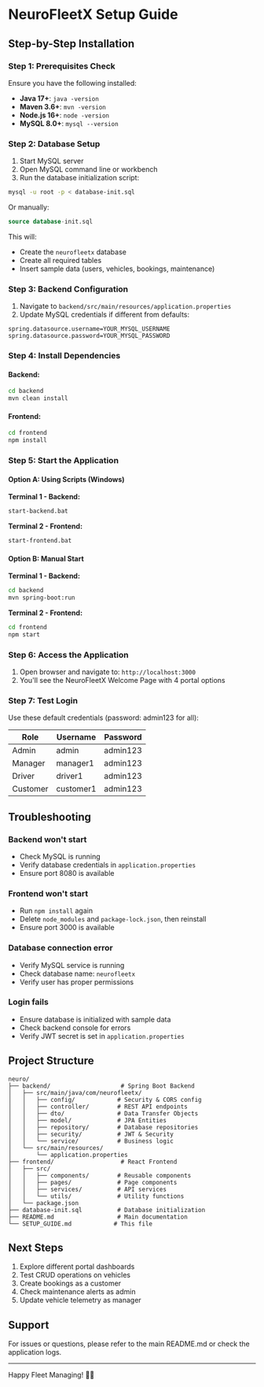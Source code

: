 # NeuroFleetX Setup Guide

## Step-by-Step Installation

### Step 1: Prerequisites Check

Ensure you have the following installed:

- **Java 17+**: `java -version`
- **Maven 3.6+**: `mvn -version`
- **Node.js 16+**: `node -version`
- **MySQL 8.0+**: `mysql --version`

### Step 2: Database Setup

1. Start MySQL server
2. Open MySQL command line or workbench
3. Run the database initialization script:

```bash
mysql -u root -p < database-init.sql
```

Or manually:

```sql
source database-init.sql
```

This will:
- Create the `neurofleetx` database
- Create all required tables
- Insert sample data (users, vehicles, bookings, maintenance)

### Step 3: Backend Configuration

1. Navigate to `backend/src/main/resources/application.properties`
2. Update MySQL credentials if different from defaults:

```properties
spring.datasource.username=YOUR_MYSQL_USERNAME
spring.datasource.password=YOUR_MYSQL_PASSWORD
```

### Step 4: Install Dependencies

#### Backend:
```bash
cd backend
mvn clean install
```

#### Frontend:
```bash
cd frontend
npm install
```

### Step 5: Start the Application

#### Option A: Using Scripts (Windows)

**Terminal 1 - Backend:**
```bash
start-backend.bat
```

**Terminal 2 - Frontend:**
```bash
start-frontend.bat
```

#### Option B: Manual Start

**Terminal 1 - Backend:**
```bash
cd backend
mvn spring-boot:run
```

**Terminal 2 - Frontend:**
```bash
cd frontend
npm start
```

### Step 6: Access the Application

1. Open browser and navigate to: `http://localhost:3000`
2. You'll see the NeuroFleetX Welcome Page with 4 portal options

### Step 7: Test Login

Use these default credentials (password: admin123 for all):

| Role     | Username  | Password  |
|----------|-----------|-----------|
| Admin    | admin     | admin123  |
| Manager  | manager1  | admin123  |
| Driver   | driver1   | admin123  |
| Customer | customer1 | admin123  |

## Troubleshooting

### Backend won't start
- Check MySQL is running
- Verify database credentials in `application.properties`
- Ensure port 8080 is available

### Frontend won't start
- Run `npm install` again
- Delete `node_modules` and `package-lock.json`, then reinstall
- Ensure port 3000 is available

### Database connection error
- Verify MySQL service is running
- Check database name: `neurofleetx`
- Verify user has proper permissions

### Login fails
- Ensure database is initialized with sample data
- Check backend console for errors
- Verify JWT secret is set in `application.properties`

## Project Structure

```
neuro/
├── backend/                    # Spring Boot Backend
│   ├── src/main/java/com/neurofleetx/
│   │   ├── config/            # Security & CORS config
│   │   ├── controller/        # REST API endpoints
│   │   ├── dto/               # Data Transfer Objects
│   │   ├── model/             # JPA Entities
│   │   ├── repository/        # Database repositories
│   │   ├── security/          # JWT & Security
│   │   └── service/           # Business logic
│   └── src/main/resources/
│       └── application.properties
├── frontend/                   # React Frontend
│   ├── src/
│   │   ├── components/        # Reusable components
│   │   ├── pages/             # Page components
│   │   ├── services/          # API services
│   │   └── utils/             # Utility functions
│   └── package.json
├── database-init.sql          # Database initialization
├── README.md                  # Main documentation
└── SETUP_GUIDE.md            # This file
```

## Next Steps

1. Explore different portal dashboards
2. Test CRUD operations on vehicles
3. Create bookings as a customer
4. Check maintenance alerts as admin
5. Update vehicle telemetry as manager

## Support

For issues or questions, please refer to the main README.md or check the application logs.

---

Happy Fleet Managing! 🚗✨

